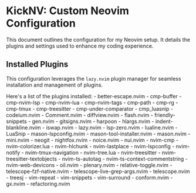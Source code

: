 # KickNV: Custom Neovim Configuration

This document outlines the configuration for my Neovim setup.  It details the plugins and settings used to enhance my coding experience.

## Installed Plugins

This configuration leverages the `lazy.nvim` plugin manager for seamless installation and management of plugins.

Here's a list of the plugins installed:
    - better-escape.nvim
    - cmp-buffer
    - cmp-nvim-lsp
    - cmp-nvim-lua
    - cmp-nvim-tags
    - cmp-path
    - cmp-rg
    - cmp-tmux
    - cmp-treesitter
    - cmp-under-comparator
    - cmp_luasnip
    - codeium.nvim
    - Comment.nvim
    - diffview.nvim
    - flash.nvim
    - friendly-snippets
    - gen.nvim
    - gitsigns.nvim
    - harpoon
    - hlargs.nvim
    - indent-blankline.nvim
    - iswap.nvim
    - lazy.nvim
    - lsp-zero.nvim
    - lualine.nvim
    - LuaSnip
    - mason-lspconfig.nvim
    - mason-tool-installer.nvim
    - mason.nvim
    - mini.nvim
    - neogit
    - nightfox.nvim
    - noice.nvim
    - nui.nvim
    - nvim-cmp
    - nvim-colorizer.lua
    - nvim-hlchunk
    - nvim-lastplace
    - nvim-lspconfig
    - nvim-notify
    - nvim-tmux-navigation
    - nvim-tree.lua
    - nvim-treesitter
    - nvim-treesitter-textobjects
    - nvim-ts-autotag
    - nvim-ts-context-commentstring
    - nvim-web-devicons
    - oil.nvim
    - plenary.nvim
    - relative-toggle.nvim
    - telescope-fzf-native.nvim
    - telescope-live-grep-args.nvim
    - telescope.nvim
    - treesj
    - vim-repeat
    - vim-snippets
    - vim-surround
    - conform.nvim
    - gx.nvim
    - refactoring.nvim
